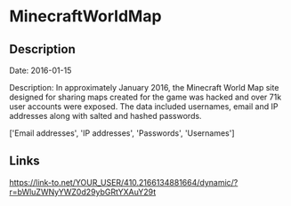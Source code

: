 # MinecraftWorldMap

## Description

Date: 2016-01-15

Description:
In approximately January 2016, the Minecraft World Map site designed for sharing maps created for the game was hacked and over 71k user accounts were exposed. The data included usernames, email and IP addresses along with salted and hashed passwords.


['Email addresses', 'IP addresses', 'Passwords', 'Usernames']

## Links

https://link-to.net/YOUR_USER/410.2166134881664/dynamic/?r=bWluZWNyYWZ0d29ybGRtYXAuY29t